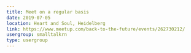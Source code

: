 ```yaml
---
title: Meet on a regular basis
date: 2019-07-05
location: Heart and Soul, Heidelberg
link: https://www.meetup.com/back-to-the-future/events/262730212/
usergroup: smalltalkrn
type: usergroup
---
```

